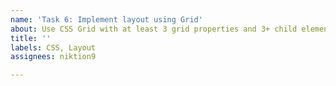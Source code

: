 ```yaml
---
name: 'Task 6: Implement layout using Grid'
about: Use CSS Grid with at least 3 grid properties and 3+ child elements.
title: ''
labels: CSS, Layout
assignees: niktion9

---
```




